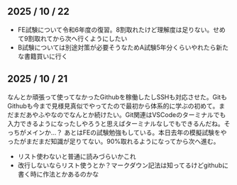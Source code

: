 ## 2025 / 10 / 22
- FE試験について令和6年度の復習。8割取れたけど理解度は足りない。せめて9割取れてから次へ行くようにしたい
- B試験については別途対策が必要そうなためA試験5年分くらいやれたら新たな書籍買いに行く

## 2025 / 10 / 21
なんとか頑張って使ってなかったGithubを稼働したしSSHも対応させた。GitもGithubも今まで見様見真似でやってたので最初から体系的に学ぶの初めて。まだまだあやふやなのでなんとか続けたい。Git関連はVSCodeのターミナルでも入力できるようになったしやろうと思えばターミナルなしでもできるんだね。そっちがメインか…？
あとはFEの試験勉強もしている。本日去年の模擬試験をやったがまだまだ知識が足りてない。90%取れるようになってから次へ進む。
- リスト使わないと普通に読みづらいかこれ
- 改行しないならリスト使うとか？マークダウン記法は知ってるけどgithubに書く時に作法とかあるのかな